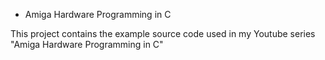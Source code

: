 * Amiga Hardware Programming in C

This project contains the example source code used in my
Youtube series "Amiga Hardware Programming in C"
